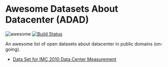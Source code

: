 # Awesome Datasets About Datacenter (ADAD)
![awesome](https://cdn.rawgit.com/sindresorhus/awesome/master/media/badge.svg)
[![Build Status](https://travis-ci.org/87boy/awesome-datasets-about-datacenter.svg)](https://travis-ci.org/87boy/awesome-datasets-about-datacenter)

An awesome list of open datasets about datacenter in public domains (on-going).

* [Data Set for IMC 2010 Data Center Measurement](http://pages.cs.wisc.edu/~tbenson/IMC10_Data.html)


